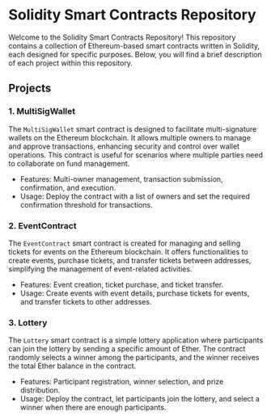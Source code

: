 # Solidity Smart Contracts Repository

Welcome to the Solidity Smart Contracts Repository! This repository contains a collection of Ethereum-based smart contracts written in Solidity, each designed for specific purposes. Below, you will find a brief description of each project within this repository.

## Projects

### 1. MultiSigWallet

The `MultiSigWallet` smart contract is designed to facilitate multi-signature wallets on the Ethereum blockchain. It allows multiple owners to manage and approve transactions, enhancing security and control over wallet operations. This contract is useful for scenarios where multiple parties need to collaborate on fund management.

- Features: Multi-owner management, transaction submission, confirmation, and execution.
- Usage: Deploy the contract with a list of owners and set the required confirmation threshold for transactions.

### 2. EventContract

The `EventContract` smart contract is created for managing and selling tickets for events on the Ethereum blockchain. It offers functionalities to create events, purchase tickets, and transfer tickets between addresses, simplifying the management of event-related activities.

- Features: Event creation, ticket purchase, and ticket transfer.
- Usage: Create events with event details, purchase tickets for events, and transfer tickets to other addresses.

### 3. Lottery

The `Lottery` smart contract is a simple lottery application where participants can join the lottery by sending a specific amount of Ether. The contract randomly selects a winner among the participants, and the winner receives the total Ether balance in the contract.

- Features: Participant registration, winner selection, and prize distribution.
- Usage: Deploy the contract, let participants join the lottery, and select a winner when there are enough participants.
